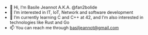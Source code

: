 - 👋 Hi, I’m Basile Jeannot A.K.A. @fan2bolide
- 👀 I’m interested in IT, IoT, Network and software development
- 🌱 I’m currently learning C and C++ at 42, and I'm also interested in technologies like Rust and Go
- 📫 You can reach me through basiljeannot@gmail.com

<!---
fan2bolide/fan2bolide is a ✨ special ✨ repository because its `README.md` (this file) appears on your GitHub profile.
You can click the Preview link to take a look at your changes.
--->
